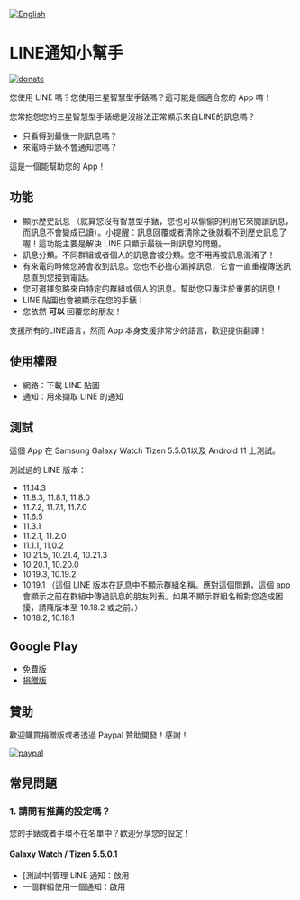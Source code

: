 [![English](https://img.shields.io/badge/lang-en-green.svg)](https://github.com/rickwangtw/LineNotificationSupport/blob/main/README.md)

# LINE通知小幫手
[![donate](https://img.shields.io/badge/Donate-PayPal-green.svg)](https://www.paypal.com/cgi-bin/webscr?cmd=_donations&business=CYC657N6DY3CJ&item_name=Support+LINE+Notification+Support%21&currency_code=USD)

您使用 LINE 嗎？您使用三星智慧型手錶嗎？這可能是個適合您的 App 唷！


您常抱怨您的三星智慧型手錶總是沒辦法正常顯示來自LINE的訊息嗎？
* 只看得到最後一則訊息嗎？
* 來電時手錶不會通知您嗎？

這是一個能幫助您的 App！

## 功能

* 顯示歷史訊息 （就算您沒有智慧型手錶，您也可以偷偷的利用它來閱讀訊息，而訊息不會變成已讀）。小提醒：訊息回覆或者清除之後就看不到歷史訊息了喔！這功能主要是解決 LINE 只顯示最後一則訊息的問題。
* 訊息分類。不同群組或者個人的訊息會被分類。您不用再被訊息混淆了！
* 有來電的時候您將會收到訊息。您也不必擔心漏掉訊息，它會一直重複傳送訊息直到您接到電話。
* 您可選擇忽略來自特定的群組或個人的訊息。幫助您只專注於重要的訊息！
* LINE 貼圖也會被顯示在您的手錶！
* 您依然 **可以** 回覆您的朋友！

支援所有的LINE語言，然而 App 本身支援非常少的語言，歡迎提供翻譯！

## 使用權限

* 網路：下載 LINE 貼圖
* 通知：用來擷取 LINE 的通知

## 測試

這個 App 在 Samsung Galaxy Watch Tizen 5.5.0.1以及 Android 11 上測試。

測試過的 LINE 版本：

* 11.14.3
* 11.8.3, 11.8.1, 11.8.0
* 11.7.2, 11.7.1, 11.7.0
* 11.6.5
* 11.3.1
* 11.2.1, 11.2.0
* 11.1.1, 11.0.2
* 10.21.5, 10.21.4, 10.21.3
* 10.20.1, 10.20.0
* 10.19.3, 10.19.2
* 10.19.1 （這個 LINE 版本在訊息中不顯示群組名稱。應對這個問題，這個 app 會顯示之前在群組中傳過訊息的朋友列表。如果不顯示群組名稱對您造成困擾，請降版本至 10.18.2 或之前。）
* 10.18.2, 10.18.1

## Google Play
* [免費版](https://play.google.com/store/apps/details?id=com.mysticwind.linenotificationsupport)
* [捐贈版](https://play.google.com/store/apps/details?id=com.mysticwind.linenotificationsupport.donate)

## 贊助
歡迎購買捐贈版或者透過 Paypal 贊助開發！感謝！

[![paypal](https://www.paypalobjects.com/en_US/i/btn/btn_donateCC_LG.gif)](https://www.paypal.com/cgi-bin/webscr?cmd=_donations&business=CYC657N6DY3CJ&item_name=Support+LINE+Notification+Support%21&currency_code=USD)

## 常見問題

### <a name="recommended-settings"></a> 1. 請問有推薦的設定嗎？
您的手錶或者手環不在名單中？歡迎分享您的設定！

#### Galaxy Watch / Tizen 5.5.0.1
* [測試中]管理 LINE 通知：啟用
* 一個群組使用一個通知：啟用
